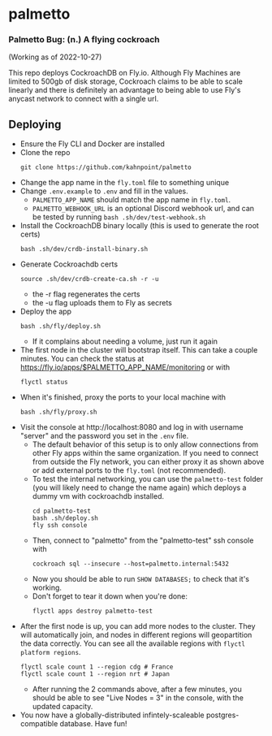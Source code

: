 # palmetto

### Palmetto Bug: (n.) A flying cockroach

(Working as of 2022-10-27)

This repo deploys CockroachDB on Fly.io.
Although Fly Machines are limited to 500gb of disk storage, Cockroach claims to be able to scale linearly and there is definitely an advantage to being able to use Fly's anycast network to connect with a single url.

## Deploying

- Ensure the Fly CLI and Docker are installed
- Clone the repo
  ```
  git clone https://github.com/kahnpoint/palmetto
  ```
- Change the app name in the `fly.toml` file to something unique
- Change `.env.example` to `.env` and fill in the values.
  - `PALMETTO_APP_NAME` should match the app name in `fly.toml`.
  - `PALMETTO_WEBHOOK_URL` is an optional Discord webhook url, and can be tested by running `bash .sh/dev/test-webhook.sh`
- Install the CockroachDB binary locally (this is used to generate the root certs)
  ```
  bash .sh/dev/crdb-install-binary.sh
  ```
- Generate Cockroachdb certs 
  ```
  source .sh/dev/crdb-create-ca.sh -r -u
  ```
  - the -r flag regenerates the certs 
  - the -u flag uploads them to Fly as secrets
- Deploy the app
  ```
  bash .sh/fly/deploy.sh
  ```
  - If it complains about needing a volume, just run it again
- The first node in the cluster will bootstrap itself. This can take a couple minutes. You can check the status at https://fly.io/apps/$PALMETTO_APP_NAME/monitoring or with
  ```
  flyctl status
  ```
- When it's finished, proxy the ports to your local machine with
  ```
  bash .sh/fly/proxy.sh
  ```
- Visit the console at http://localhost:8080 and log in with username "server" and the password you set in the `.env` file.
  - The default behavior of this setup is to only allow connections from other Fly apps within the same organization. If you need to connect from outside the Fly network, you can either proxy it as shown above or add external ports to the `fly.toml` (not recommended).
  - To test the internal networking, you can use the `palmetto-test` folder (you will likely need to change the name again) which deploys a dummy vm with cockroachdb installed.
    ```
    cd palmetto-test
    bash .sh/deploy.sh
    fly ssh console
    ```
  - Then, connect to "palmetto" from the "palmetto-test" ssh console with
    ```
    cockroach sql --insecure --host=palmetto.internal:5432
    ```
  - Now you should be able to run `SHOW DATABASES;` to check that it's working.
  - Don't forget to tear it down when you're done:
    ```
    flyctl apps destroy palmetto-test
    ```
- After the first node is up, you can add more nodes to the cluster. They will automatically join, and nodes in different regions will geopartition the data correctly. You can see all the available regions with `flyctl platform regions`.
  ```
  flyctl scale count 1 --region cdg # France
  flyctl scale count 1 --region nrt # Japan
  ```
  -  After running the 2 commands above, after a few minutes, you should be able to see "Live Nodes = 3" in the console, with the updated capacity.
- You now have a globally-distributed infintely-scaleable postgres-compatible database. Have fun!